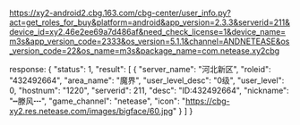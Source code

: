 https://xy2-android2.cbg.163.com/cbg-center/user_info.py?act=get_roles_for_buy&platform=android&app_version=2.3.3&serverid=211&device_id=xy2.46e2ee69a7d486af&need_check_license=1&device_name=m3s&app_version_code=2333&os_version=5.1.1&channel=ANDNETEASE&os_version_code=22&os_name=m3s&package_name=com.netease.xy2cbg

response:
{
    "status": 1,
    "result": [
        {
            "server_name": "河北新区",
            "roleid": "432492664",
            "area_name": "魔界",
            "user_level_desc": "0级",
            "user_level": 0,
            "hostnum": "1220",
            "serverid": 211,
            "desc": "ID:432492664",
            "nickname": "┅滕风┅",
            "game_channel": "netease",
            "icon": "https://cbg-xy2.res.netease.com/images/bigface/60.jpg"
        }
    ]
}